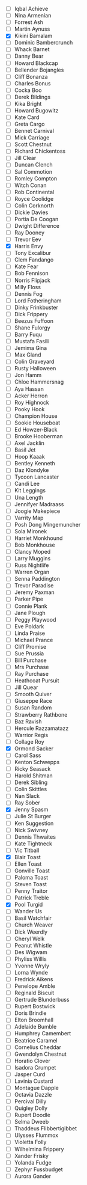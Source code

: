 - [ ] Iqbal Achieve
- [ ] Nina Armenian
- [ ] Forrest Ash
- [ ] Martin Aynuss
- [x] Kikini Bamalam
- [ ] Dominic Bambercrunch
- [ ] Whack Barnet
- [ ] Danny Bear
- [ ] Howard Blackcap
- [ ] Bellender Bojangles
- [ ] Cliff Bonanza
- [ ] Charles Bonus
- [ ] Cocka Boo
- [ ] Derek Bildings
- [ ] Kika Bright
- [ ] Howard Bugowitz
- [ ] Kate Card
- [ ] Greta Cargo
- [ ] Bennet Carnival
- [ ] Mick Carriage
- [ ] Scott Chestnut
- [ ] Richard Chickentoss
- [ ] Jill Clear
- [ ] Duncan Clench
- [ ] Sal Commotion
- [ ] Romley Compton
- [ ] Witch Conan
- [ ] Rob Continental
- [ ] Royce Coolidge
- [ ] Colin Corknorth
- [ ] Dickie Davies
- [ ] Portia De Coogan
- [ ] Dwight Difference
- [ ] Ray Dooney
- [ ] Trevor Eev
- [x] Harris Envy
- [ ] Tony Excalibur
- [ ] Clem Fandango
- [ ] Kate Fear
- [ ] Bob Fennison
- [ ] Norris Flipjack
- [ ] Milly Floss
- [ ] Dennis Fog
- [ ] Lord Fotheringham
- [ ] Dinky Frinkbuster
- [ ] Dick Frippery
- [ ] Beezus Fuffoon
- [ ] Shane Fulorgy
- [ ] Barry Fuqu
- [ ] Mustafa Fasili
- [ ] Jemima Gina
- [ ] Max Gland
- [ ] Colin Graveyard
- [ ] Rusty Halloween
- [ ] Jon Hamm
- [ ] Chloe Hammersnag
- [ ] Aya Hassan
- [ ] Acker Herron
- [ ] Roy Highnock
- [ ] Pooky Hook
- [ ] Champion House
- [ ] Sookie Houseboat
- [ ] Ed Howzer-Black
- [ ] Brooke Hooberman
- [ ] Axel Jacklin
- [ ] Basil Jet
- [ ] Hoop Kaaak
- [ ] Bentley Kenneth
- [ ] Daz Klondyke
- [ ] Tycoon Lancaster
- [ ] Candi Lee
- [ ] Kit Leggings
- [ ] Una Length
- [ ] Jennifyer Madraass
- [ ] Joogie Makepiece
- [ ] Varrity Map
- [ ] Posh Dong Mingemuncher
- [ ] Sola Mironek
- [ ] Harriet Monkhound
- [ ] Bob Monkhouse
- [ ] Clancy Moped
- [ ] Larry Muggins
- [ ] Russ Nightlife
- [ ] Warren Organ
- [ ] Senna Paddington
- [ ] Trevor Paradise
- [ ] Jeremy Paxman
- [ ] Parker Pipe
- [ ] Connie Plank
- [ ] Jane Plough
- [ ] Peggy Playwood
- [ ] Eve Poldark
- [ ] Linda Praise
- [ ] Michael Prance
- [ ] Cliff Promise
- [ ] Sue Prussia
- [ ] Bill Purchase
- [ ] Mrs Purchase
- [ ] Ray Purchase
- [ ] Heathcoat Pursuit
- [ ] Jill Quear
- [ ] Smooth Quiver
- [ ] Giuseppe Race
- [ ] Susan Random
- [ ] Strawberry Rathbone
- [ ] Baz Ravish
- [ ] Hercule Razzamatazz
- [ ] Warrior Regis
- [ ] Collage Roy
- [x] Ormond Sacker
- [ ] Carol Sass
- [ ] Kenton Schwepps
- [ ] Ricky Seasack
- [ ] Harold Shitman
- [ ] Derek Sibling
- [ ] Colin Skittles
- [ ] Nan Slack
- [ ] Ray Sober
- [x] Jenny Spasm
- [ ] Julie St Burger
- [ ] Ken Suggestion
- [ ] Nick Swivney
- [ ] Dennis Thwaites
- [ ] Kate Tightneck
- [ ] Vic Titball
- [x] Blair Toast
- [ ] Ellen Toast
- [ ] Gonville Toast
- [ ] Paloma Toast
- [ ] Steven Toast
- [ ] Penny Traitor
- [ ] Patrick Treble
- [x] Pool Turgid
- [ ] Wander Us
- [ ] Basil Watchfair
- [ ] Church Weaver
- [ ] Dick Weerdly
- [ ] Cheryl Welk
- [ ] Peanut Whistle
- [ ] Des Wigwam
- [ ] Phyliss Willis
- [ ] Yvonne Wryly
- [ ] Lorna Wynde
- [ ] Fredrick Aikens
- [ ] Penelope Amble
- [ ] Reginald Biscuit
- [ ] Gertrude Blunderbuss
- [ ] Rupert Bostwick
- [ ] Doris Brindle
- [ ] Elton Broomhall
- [ ] Adelaide Bumble
- [ ] Humphrey Camembert
- [ ] Beatrice Caramel
- [ ] Cornelius Cheddar
- [ ] Gwendolyn Chestnut
- [ ] Horatio Clover
- [ ] Isadora Crumpet
- [ ] Jasper Curd
- [ ] Lavinia Custard
- [ ] Montague Dapple
- [ ] Octavia Dazzle
- [ ] Percival Dilly
- [ ] Quigley Dolly
- [ ] Rupert Doodle
- [ ] Selma Dweeb
- [ ] Thaddeus Flibbertigibbet
- [ ] Ulysses Flummox
- [ ] Violetta Folly
- [ ] Wilhelmina Frippery
- [ ] Xander Frisky
- [ ] Yolanda Fudge
- [ ] Zephyr Fussbudget
- [ ] Aurora Gander